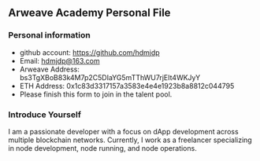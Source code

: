 ## Arweave Academy Personal File

### Personal information
- github account: https://github.com/hdmjdp
- Email: hdmjdp@163.com
- Arweave Address: bs3TgXBoB83k4M7p2C5DIaYG5mTThWU7rjEIt4WKJyY 
- ETH Address: 0x1c83d3317157a3583e4e4e1923b8a8812c044795
- Please finish this form to join in the talent pool.

### Introduce Yourself
I am a passionate developer with a focus on dApp development across multiple blockchain networks. Currently, I work as a freelancer specializing in node development, node running, and node operations.
